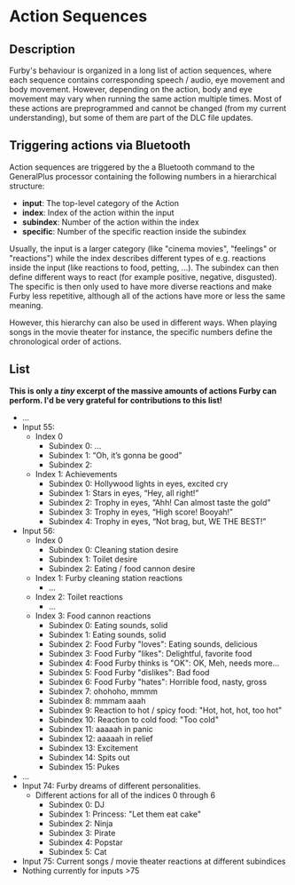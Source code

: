 # Action Sequences
## Description
Furby's behaviour is organized in a long list of action sequences, where each sequence contains corresponding speech / audio, eye movement and body movement. However, depending on the action, body and eye movement may vary when running the same action multiple times. Most of these actions are preprogrammed and cannot be changed (from my current understanding), but some of them are part of the DLC file updates.

## Triggering actions via Bluetooth
Action sequences are triggered by the a Bluetooth command to the GeneralPlus processor containing the following numbers in a hierarchical structure:
* **input**: The top-level category of the Action
* **index**: Index of the action within the input
* **subindex**: Number of the action within the index
* **specific**: Number of the specific reaction inside the subindex

Usually, the input is a larger category (like "cinema movies", "feelings" or "reactions") while the index describes different types of e.g. reactions inside the input (like reactions to food, petting, ...). The subindex can then define different ways to react (for example positive, negative, disgusted). The specific is then only used to have more diverse reactions and make Furby less repetitive, although all of the actions have more or less the same meaning.

However, this hierarchy can also be used in different ways. When playing songs in the movie theater for instance, the specific numbers define the chronological order of actions.

## List
**This is only a *tiny* excerpt of the massive amounts of actions Furby can perform. I'd be very grateful for contributions to this list!**
* …
* Input 55:
	* Index 0
		* Subindex 0: …
		* Subindex 1: “Oh, it’s gonna be good”
		* Subindex 2: 
	* Index 1: Achievements
		* Subindex 0: Hollywood lights in eyes, excited cry
		* Subindex 1: Stars in eyes, “Hey, all right!”
		* Subindex 2: Trophy in eyes, “Ahh! Can almost taste the gold”
		* Subindex 3: Trophy in eyes, “High score! Booyah!”
		* Subindex 4: Trophy in eyes, “Not brag, but, WE THE BEST!”
* Input 56:
	* Index 0
		* Subindex 0: Cleaning station desire
		* Subindex 1: Toilet desire
		* Subindex 2: Eating / food cannon desire
	* Index 1: Furby cleaning station reactions
		* …
	* Index 2: Toilet reactions
		* …
	* Index 3: Food cannon reactions
		* Subindex 0: Eating sounds, solid
		* Subindex 1: Eating sounds, solid
		* Subindex 2: Food Furby "loves": Eating sounds, delicious
		* Subindex 3: Food Furby "likes": Delightful, favorite food
		* Subindex 4: Food Furby thinks is "OK": OK, Meh, needs more...
		* Subindex 5: Food Furby "dislikes": Bad food
		* Subindex 6: Food Furby "hates": Horrible food, nasty, gross
		* Subindex 7: ohohoho, mmmm
		* Subindex 8: mmmam aaah
		* Subindex 9: Reaction to hot / spicy food: "Hot, hot, hot, too hot"
		* Subindex 10: Reaction to cold food: "Too cold"
		* Subindex 11: aaaaah in panic
		* Subindex 12: aaaaah in relief
		* Subindex 13: Excitement
		* Subindex 14: Spits out
		* Subindex 15: Pukes
* …
* Input 74: Furby dreams of different personalities.
	* Different actions for all of the indices 0 through 6
		* Subindex 0: DJ
		* Subindex 1: Princess: "Let them eat cake"
		* Subindex 2: Ninja
		* Subindex 3: Pirate
		* Subindex 4: Popstar
		* Subindex 5: Cat
* Input 75: Current songs / movie theater reactions at different subindices
* Nothing currently for inputs \>75